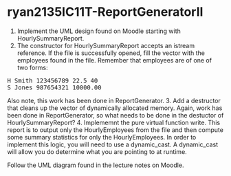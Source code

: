 # ryan2135IC11T-ReportGeneratorII

1. Implement the UML design found on Moodle starting with HourlySummaryReport.
2. The constructor for HourlySummaryReport accepts an istream reference. If the file is successfully opened, fill the vector with the employees found in the file. Remember that employees are of one of two forms:
<pre>
H Smith 123456789 22.5 40
S Jones 987654321 10000.00
</pre>
Also note, this work has been done in ReportGenerator.
3. Add a destructor that cleans up the vector of dynamically allocated memory. Again, work has been done in ReportGenerator, so what needs to be done in the destuctor of HourlySummaryReport?
4. Implememnt the pure virtual function write. This report is to output only the HourlyEmployees from the file and then compute some summary statistics for only the HourlyEmployees. In order to implement this logic, you will need to use a dynamic_cast. A dynamic_cast will allow you do determine what you are pointing to at runtime.

Follow the UML diagram found in the lecture notes on Moodle.
